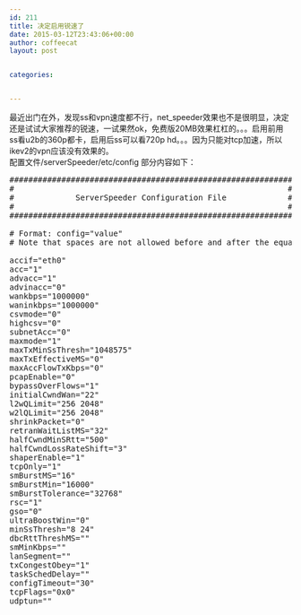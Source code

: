```yaml
---
id: 211
title: 决定启用锐速了
date: 2015-03-12T23:43:06+00:00
author: coffeecat
layout: post


categories:


---
```

最近出门在外，发现ss和vpn速度都不行，net_speeder效果也不是很明显，决定还是试试大家推荐的锐速，一试果然ok，免费版20MB效果杠杠的。。。启用前用ss看u2b的360p都卡，启用后ss可以看720p hd。。。因为只能对tcp加速，所以ikev2的vpn应该没有效果的。  
配置文件/serverSpeeder/etc/config 部分内容如下：

<pre class="lang:vim decode:true " >############################################################
#                                                          #
#             ServerSpeeder Configuration File             #
#                                                          #
############################################################

# Format: config="value"
# Note that spaces are not allowed before and after the equal sign

accif="eth0"
acc="1"
advacc="1"
advinacc="0"
wankbps="1000000"
waninkbps="1000000"
csvmode="0"
highcsv="0"
subnetAcc="0"
maxmode="1"
maxTxMinSsThresh="1048575"
maxTxEffectiveMS="0"
maxAccFlowTxKbps="0"
pcapEnable="0"
bypassOverFlows="1"
initialCwndWan="22"
l2wQLimit="256 2048"
w2lQLimit="256 2048"
shrinkPacket="0"
retranWaitListMS="32"
halfCwndMinSRtt="500"
halfCwndLossRateShift="3"
shaperEnable="1"
tcpOnly="1"
smBurstMS="16"
smBurstMin="16000"
smBurstTolerance="32768"
rsc="1"
gso="0"
ultraBoostWin="0"
minSsThresh="8 24"
dbcRttThreshMS=""
smMinKbps=""
lanSegment=""
txCongestObey="1"
taskSchedDelay=""
configTimeout="30"
tcpFlags="0x0"
udptun=""
</pre>